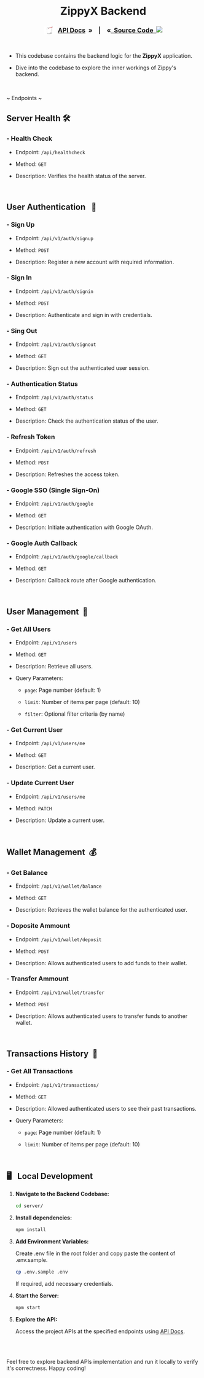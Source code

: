 <br>
<h1 align="center">ZippyX Backend</h1>

<h3 align="center">

<img src = "../assets/docs.gif" width = 32px align="top"/>&nbsp;[API Docs](https://documenter.getpostman.com/view/31850881/2sA3BuXpVE) &nbsp;» &nbsp;&nbsp;&nbsp;|&nbsp;&nbsp;&nbsp; «[&nbsp; Source Code &nbsp;](../server/)<img src = "https://media2.giphy.com/media/QssGEmpkyEOhBCb7e1/giphy.gif?cid=ecf05e47a0n3gi1bfqntqmob8g9aid1oyj2wr3ds3mg700bl&rid=giphy.gif" width = 23px align="top"/>

</h3>
<br>

- This codebase contains the backend logic for the **ZippyX** application.

- Dive into the codebase to explore the inner workings of Zippy's backend.

<br>

~ Endpoints ~

## Server Health 🛠️

### - Health Check

- Endpoint: `/api/healthcheck`

- Method: `GET`

- Description: Verifies the health status of the server.

<br>

## User Authentication &nbsp; 🔐

### - Sign Up

- Endpoint: `/api/v1/auth/signup`

- Method: `POST`

- Description: Register a new account with required information.

### - Sign In

- Endpoint: `/api/v1/auth/signin`

- Method: `POST`

- Description: Authenticate and sign in with credentials.

### - Sing Out

- Endpoint: `/api/v1/auth/signout`

- Method: `GET`

- Description: Sign out the authenticated user session.

### - Authentication Status

- Endpoint: `/api/v1/auth/status`

- Method: `GET`

- Description: Check the authentication status of the user.

### - Refresh Token

- Endpoint: `/api/v1/auth/refresh`

- Method: `POST`

- Description: Refreshes the access token.

### - Google SSO (Single Sign-On)

- Endpoint: `/api/v1/auth/google`

- Method: `GET`

- Description: Initiate authentication with Google OAuth.

### - Google Auth Callback

- Endpoint: `/api/v1/auth/google/callback`

- Method: `GET`

- Description: Callback route after Google authentication.

<br>

## User Management &nbsp;👤

### - Get All Users

- Endpoint: `/api/v1/users`

- Method: `GET`

- Description: Retrieve all users.

- Query Parameters:

  - `page`: Page number (default: 1)

  - `limit`: Number of items per page (default: 10)

  - `filter`: Optional filter criteria (by name)

### - Get Current User

- Endpoint: `/api/v1/users/me`

- Method: `GET`

- Description: Get a current user.

### - Update Current User

- Endpoint: `/api/v1/users/me`

- Method: `PATCH`

- Description: Update a current user.

<br/>

## Wallet Management &nbsp;💰

### - Get Balance

- Endpoint: `/api/v1/wallet/balance`

- Method: `GET`

- Description: Retrieves the wallet balance for the authenticated user.

### - Doposite Ammount

- Endpoint: `/api/v1/wallet/deposit`

- Method: `POST`

- Description: Allows authenticated users to add funds to their wallet.

### - Transfer Ammount

- Endpoint: `/api/v1/wallet/transfer`

- Method: `POST`

- Description: Allows authenticated users to transfer funds to another wallet.

<br>

## Transactions History &nbsp;🧾

### - Get All Transactions

- Endpoint: `/api/v1/transactions/`

- Method: `GET`

- Description: Allowed authenticated users to see their past transactions.

- Query Parameters:

  - `page`: Page number (default: 1)

  - `limit`: Number of items per page (default: 10)

<br>

<h2 >🖥️&nbsp;&nbsp; Local Development</h2>

1. **Navigate to the Backend Codebase:**

   ```bash
   cd server/
   ```

2. **Install dependencies:**

   ```bash
   npm install
   ```

3. **Add Environment Variables:**

   Create .env file in the root folder and copy paste the content of .env.sample.

   ```bash
   cp .env.sample .env
   ```

   If required, add necessary credentials.

4. **Start the Server:**

   ```bash
   npm start
   ```

5. **Explore the API:**

   Access the project APIs at the specified endpoints using [API Docs](https://documenter.getpostman.com/view/31850881/2sA3BuXpVE).

<br><br>

Feel free to explore backend APIs implementation and run it locally to verify it's correctness. Happy coding!
